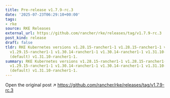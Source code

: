 ```yaml
---
title: Pre-release v1.7.9-rc.3
date: '2025-07-23T06:29:10+00:00'
tags:
- rke
source: RKE Releases
external_url: https://github.com/rancher/rke/releases/tag/v1.7.9-rc.3
post_kind: release
draft: false
tldr: RKE Kubernetes versions v1.28.15-rancher1-1 v1.28.15-rancher1-1 v1.29.15-rancher1-1
  v1.29.15-rancher1-1 v1.30.14-rancher1-1 v1.30.14-rancher1-1 v1.31.10-rancher1-1
  (default) v1.31.10-rancher1-1.
summary: RKE Kubernetes versions v1.28.15-rancher1-1 v1.28.15-rancher1-1 v1.29.15-rancher1-1
  v1.29.15-rancher1-1 v1.30.14-rancher1-1 v1.30.14-rancher1-1 v1.31.10-rancher1-1
  (default) v1.31.10-rancher1-1.
---
```

Open the original post ↗ https://github.com/rancher/rke/releases/tag/v1.7.9-rc.3
